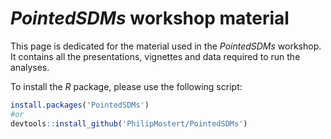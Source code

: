 
<!-- README.md is generated from README.Rmd. Please edit that file -->

# *PointedSDMs* workshop material

This page is dedicated for the material used in the *PointedSDMs*
workshop. It contains all the presentations, vignettes and data required
to run the analyses.

To install the *R* package, please use the following script:

``` r
install.packages('PointedSDMs')
#or
devtools::install_github('PhilipMostert/PointedSDMs')
```

